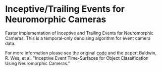# Inceptive/Trailing Events for Neuromorphic Cameras
Faster implementation of Inceptive and Trailing Events for Neuromorphic Cameras. This is a temporal-only denoising algorithm for event camera data.

For more information please see the original [code](https://github.com/bald6354/iets) and the paper: Baldwin, R. Wes, et al. "Inceptive Event Time-Surfaces for Object Classification Using Neuromorphic Cameras."

